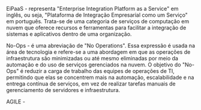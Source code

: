 

EiPaaS  -  representa "Enterprise Integration Platform as a Service" em inglês, ou seja, "Plataforma de Integração Empresarial como um Serviço" em português. Trata-se de uma categoria de serviços de computação em nuvem que oferece recursos e ferramentas para facilitar a integração de sistemas e aplicativos dentro de uma organização.

No-Ops - é uma abreviação de "No Operations". Essa expressão é usada na área de tecnologia e refere-se a uma abordagem em que as operações de infraestrutura são minimizadas ou até mesmo eliminadas por meio da automação e do uso de serviços gerenciados na nuvem. O objetivo do "No-Ops" é reduzir a carga de trabalho das equipes de operações de TI, permitindo que elas se concentrem mais na automação, escalabilidade e na entrega contínua de serviços, em vez de realizar tarefas manuais de gerenciamento de servidores e infraestrutura.

AGILE - 